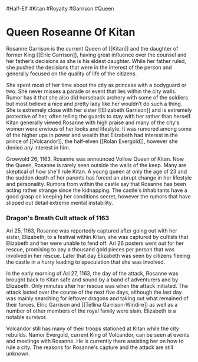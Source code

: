 #Half-Elf  #Kitan  #Royalty #Garrison #Queen
# Queen Roseanne Of Kitan

Rosanne Garrison is the current Queen of [[Kitan]] and the daughter of former King [[Elric Garrison]], having great influence over the counsel and her father’s decisions as she is his eldest daughter. While her father ruled, she pushed the decisions that were in the interest of the person and generally focused on the quality of life of the citizens.
  
She spent most of her time about the city as princess with a bodyguard or two. She never misses a parade or event that lies within the city walls. Rumor has it that she also did horseback archery with some of the soldiers but most believe a nice and pretty lady like her wouldn’t do such a thing. She is extremely close with her sister [[Elizabeth Garrison]] and is extremely protective of her, often telling the guards to stay with her rather than herself. Kitan generally viewed Rosanne with high praise and many of the city's women were envious of her looks and lifestyle. It was rumored among some of the higher ups in power and wealth that Elizabeth had interest in the prince of [[Volcandor]], the half-elven [[Rolan Evergold]], however she denied any interest in him.  
  
Growvold 26, 1163, Rosanne was announced Vollow Queen of Kitan. Now the Queen, Rosanne is rarely seen outside the walls of the keep. Many are skeptical of how she'll rule Kitan. A young queen at only the age of 23 and the sudden death of her parents has forced an abrupt change in her lifestyle and personality. Rumors from within the castle say that Rosanne has been acting rather strange since the kidnapping. The castle's inhabitants have a good grasp on keeping her conditions secret, however the rumors that have slipped out detail extreme mental instability.  
  

### Dragon's Breath Cult attack of 1163

Ari 25, 1163, Rosanne was reportedly captured after going out with her sister, Elizabeth, to a festival within Kitan, she was captured by cultists that Elizabeth and her were unable to fend off. Ari 26 posters went out for her rescue, promising to pay a thousand gold pieces per person that was involved in her rescue. Later that day Elizabeth was seen by citizens fleeing the castle in a hurry leading to speculation that she was involved.  
  
In the early morning of Ari 27, 1163, the day of the attack, Rosanne was brought back to Kitan safe and sound by a band of adventurers and by Elizabeth. Only minutes after her rescue was when the attack initiated. The attack lasted over the course of the next five days, although the last day was mainly searching for leftover dragons and taking out what remained of their forces. Elric Garrison and [[Tellina Garrison-Windire]] as well as a number of other members of the royal family were slain. Elizabeth is a notable survivor.  
  
Volcandor still has many of their troops stationed at Kitan while the city rebuilds. Namor Evergold, current King of Volcandor, can be seen at events and meetings with Rosanne. He is currently there assisting her on how to rule a city. The reasons for Rosanne's capture and the attack are still unknown.